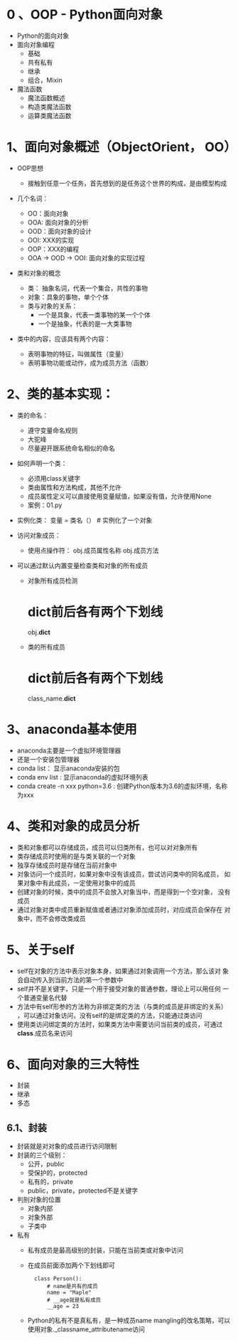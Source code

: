 # 0 、OOP - Python面向对象
- Python的面向对象
- 面向对象编程
    - 基础
    - 共有私有
    - 继承
    - 组合，Mixin
- 魔法函数
    - 魔法函数概述
    - 构造类魔法函数
    - 运算类魔法函数
    
# 1、面向对象概述（ObjectOrient， OO）
- OOP思想
    - 接触到任意一个任务，首先想到的是任务这个世界的构成，是由模型构成
- 几个名词：
    - OO：面向对象
    - OOA: 面向对象的分析
    - OOD：面向对象的设计
    - OOI: XXX的实现
    - OOP：XXX的编程
    - OOA -> OOD -> OOI: 面向对象的实现过程
    
- 类和对象的概念
    - 类： 抽象名词，代表一个集合，共性的事物
    - 对象：具象的事物，单个个体
    - 类与对象的关系：
        - 一个是具象，代表一类事物的某一个个体
        - 一个是抽象，代表的是一大类事物
- 类中的内容，应该具有两个内容：
    - 表明事物的特征，叫做属性（变量）
    - 表明事物功能或动作，成为成员方法（函数）

# 2、类的基本实现：
- 类的命名：
    - 遵守变量命名规则
    - 大驼峰
    - 尽量避开跟系统命名相似的命名
- 如何声明一个类：
    - 必须用class关键字
    - 类由属性和方法构成，其他不允许
    - 成员属性定义可以直接使用变量赋值，如果没有值，允许使用None
    - 案例：01.py
- 实例化类：
  变量 = 类名（） # 实例化了一个对象

- 访问对象成员：
    - 使用点操作符：
        obj.成员属性名称
        obj.成员方法
- 可以通过默认内置变量检查类和对象的所有成员
    - 对象所有成员检测
    
        # dict前后各有两个下划线
       obj.__dict__
    - 类的所有成员
        # dict前后各有两个下划线
        class_name.__dict__

    
# 3、anaconda基本使用
- anaconda主要是一个虚拟环境管理器
- 还是一个安装包管理器
- conda list： 显示anaconda安装的包
- conda env list : 显示anaconda的虚拟环境列表
- conda create -n xxx python=3.6 : 创建Python版本为3.6的虚拟环境，名称为xxx


# 4、类和对象的成员分析
- 类和对象都可以存储成员，成员可以归类所有，也可以对对象所有
- 类存储成员时使用的是与类关联的一个对象
- 独享存储成员时是存储在当前对象中
- 对象访问一个成员时，如果对象中没有该成员，尝试访问类中的同名成员，
如果对象中有此成员，一定使用对象中的成员
- 创建对象的时候，类中的成员不会放入对象当中，而是得到一个空对象，
没有成员
- 通过对象对类中成员重新赋值或者通过对象添加成员时，对应成员会保存在
对象中，而不会修改类成员

# 5、关于self
- self在对象的方法中表示对象本身，如果通过对象调用一个方法，那么该对
象会自动传入到当前方法的第一个参数中
- self并不是关键字，只是一个用于接受对象的普通参数，理论上可以用任何
一个普通变量名代替
- 方法中有self形参的方法称为非绑定类的方法（与类的成员是非绑定的关系）
，可以通过对象访问，没有self的是绑定类的方法，只能通过类访问
- 使用类访问绑定类的方法时，如果类方法中需要访问当前类的成员，可通过
__class__.成员名来访问

# 6、面向对象的三大特性
- 封装
- 继承
- 多态

## 6.1、封装
- 封装就是对对象的成员进行访问限制
- 封装的三个级别：
    - 公开，public
    - 受保护的，protected
    - 私有的，private
    - public，private，protected不是关键字
- 判别对象的位置
    - 对象内部
    - 对象外部
    - 子类中
- 私有
    - 私有成员是最高级别的封装，只能在当前类或对象中访问
    - 在成员前面添加两个下划线即可
            
            class Person():
                # name是共有的成员
                name = "Maple" 
                # __age就是私有成员
                __age = 23
    - Python的私有不是真私有，是一种成员name mangling的改名策略，可以
    使用对象._classname_attributename访问